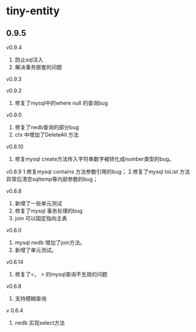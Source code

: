 # tiny-entity 
## 0.9.5

v0.9.4 
1. 防止sql注入
2. 解决事务嵌套的问题

v0.9.3

v0.9.2
1. 修复了mysql中的where null 的查询bug

v0.9.0
1. 修复了nedb查询的部分bug
2. ctx 中增加了DeleteAll 方法

v0.8.10
1. 修复mysql create方法传入字符串数字被转化成number类型的bug。

v0.8.9
1.修复mysql contains 方法参数引用的bug；
2.修复了mysql toList 方法异常后清空sqltemp等内部参数的bug；

v0.8.8
1. 新增了一些单元测试
2. 修复了mysql 事务处理的bug
3. join 可以固定指向主表

v0.8.0
1. mysql nedb 增加了join方法。
2. 新增了单元测试。

v0.6.14
1. 修复了<， > 的mysql查询不生效的问题

v0.6.8
1. 支持模糊查询

v 0.6.4

1. nedb 实现select方法